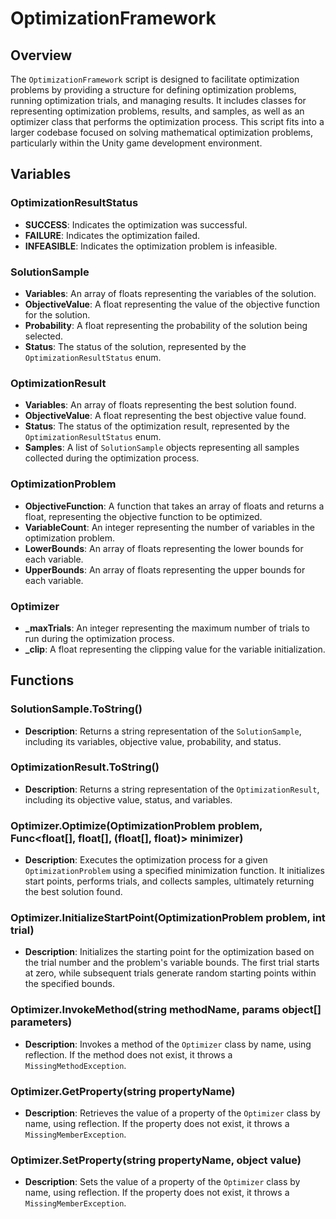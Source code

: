 # OptimizationFramework

## Overview
The `OptimizationFramework` script is designed to facilitate optimization problems by providing a structure for defining optimization problems, running optimization trials, and managing results. It includes classes for representing optimization problems, results, and samples, as well as an optimizer class that performs the optimization process. This script fits into a larger codebase focused on solving mathematical optimization problems, particularly within the Unity game development environment.

## Variables

### OptimizationResultStatus
- **SUCCESS**: Indicates the optimization was successful.
- **FAILURE**: Indicates the optimization failed.
- **INFEASIBLE**: Indicates the optimization problem is infeasible.

### SolutionSample
- **Variables**: An array of floats representing the variables of the solution.
- **ObjectiveValue**: A float representing the value of the objective function for the solution.
- **Probability**: A float representing the probability of the solution being selected.
- **Status**: The status of the solution, represented by the `OptimizationResultStatus` enum.

### OptimizationResult
- **Variables**: An array of floats representing the best solution found.
- **ObjectiveValue**: A float representing the best objective value found.
- **Status**: The status of the optimization result, represented by the `OptimizationResultStatus` enum.
- **Samples**: A list of `SolutionSample` objects representing all samples collected during the optimization process.

### OptimizationProblem
- **ObjectiveFunction**: A function that takes an array of floats and returns a float, representing the objective function to be optimized.
- **VariableCount**: An integer representing the number of variables in the optimization problem.
- **LowerBounds**: An array of floats representing the lower bounds for each variable.
- **UpperBounds**: An array of floats representing the upper bounds for each variable.

### Optimizer
- **_maxTrials**: An integer representing the maximum number of trials to run during the optimization process.
- **_clip**: A float representing the clipping value for the variable initialization.

## Functions

### SolutionSample.ToString()
- **Description**: Returns a string representation of the `SolutionSample`, including its variables, objective value, probability, and status.

### OptimizationResult.ToString()
- **Description**: Returns a string representation of the `OptimizationResult`, including its objective value, status, and variables.

### Optimizer.Optimize(OptimizationProblem problem, Func<float[], float[], (float[], float)> minimizer)
- **Description**: Executes the optimization process for a given `OptimizationProblem` using a specified minimization function. It initializes start points, performs trials, and collects samples, ultimately returning the best solution found.

### Optimizer.InitializeStartPoint(OptimizationProblem problem, int trial)
- **Description**: Initializes the starting point for the optimization based on the trial number and the problem's variable bounds. The first trial starts at zero, while subsequent trials generate random starting points within the specified bounds.

### Optimizer.InvokeMethod(string methodName, params object[] parameters)
- **Description**: Invokes a method of the `Optimizer` class by name, using reflection. If the method does not exist, it throws a `MissingMethodException`.

### Optimizer.GetProperty(string propertyName)
- **Description**: Retrieves the value of a property of the `Optimizer` class by name, using reflection. If the property does not exist, it throws a `MissingMemberException`.

### Optimizer.SetProperty(string propertyName, object value)
- **Description**: Sets the value of a property of the `Optimizer` class by name, using reflection. If the property does not exist, it throws a `MissingMemberException`.